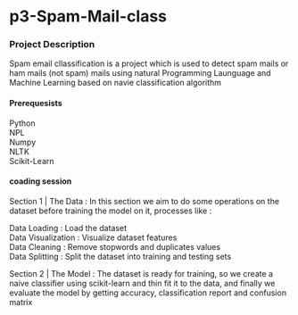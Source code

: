 # p3-Spam-Mail-class
<h3> Project Description</h3>
<p>Spam email cllassification is a project which is used to detect spam mails or ham mails (not spam) mails using natural Programming Launguage and Machine Learning based on  navie classification algorithm  </p>
<h4>Prerequesists</h4>
<p>Python<br>NPL<br>Numpy<br>NLTK<br>Scikit-Learn</p>
<h4> coading session</h4>
<p>Section 1 | The Data :
In this section we aim to do some operations on the dataset before training the model on it, processes like :

Data Loading : Load the dataset<br>
Data Visualization : Visualize dataset features<br>
Data Cleaning : Remove stopwords and duplicates values<br>
Data Splitting : Split the dataset into training and testing sets<br>

Section 2 | The Model :
The dataset is ready for training, so we create a naive classifier using scikit-learn and thin fit it to the data, and finally we evaluate the model by getting accuracy, classification report and confusion matrix</p>
